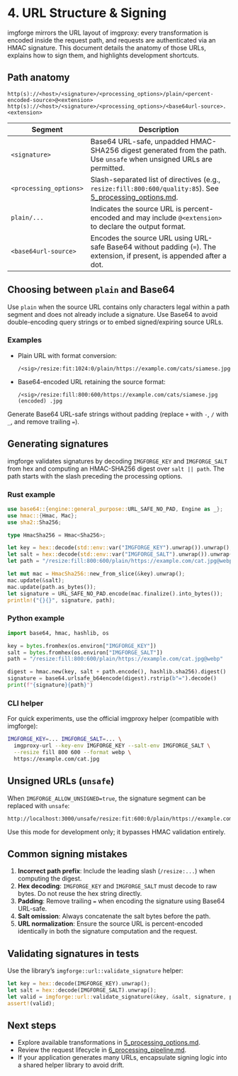 # 4. URL Structure & Signing

imgforge mirrors the URL layout of imgproxy: every transformation is encoded inside the request path, and requests are authenticated via an HMAC signature. This document details the anatomy of those URLs, explains how to sign them, and highlights development shortcuts.

## Path anatomy

```
http(s)://<host>/<signature>/<processing_options>/plain/<percent-encoded-source>@<extension>
http(s)://<host>/<signature>/<processing_options>/<base64url-source>.<extension>
```

| Segment | Description |
| --- | --- |
| `<signature>` | Base64 URL-safe, unpadded HMAC-SHA256 digest generated from the path. Use `unsafe` when unsigned URLs are permitted. |
| `<processing_options>` | Slash-separated list of directives (e.g., `resize:fill:800:600/quality:85`). See [5_processing_options.md](5_processing_options.md). |
| `plain/...` | Indicates the source URL is percent-encoded and may include `@<extension>` to declare the output format. |
| `<base64url-source>` | Encodes the source URL using URL-safe Base64 without padding (`=`). The extension, if present, is appended after a dot. |

## Choosing between `plain` and Base64

Use `plain` when the source URL contains only characters legal within a path segment and does not already include a signature. Use Base64 to avoid double-encoding query strings or to embed signed/expiring source URLs.

### Examples

- Plain URL with format conversion:
  ```
  /<sig>/resize:fit:1024:0/plain/https://example.com/cats/siamese.jpg@webp
  ```
- Base64-encoded URL retaining the source format:
  ```
  /<sig>/resize:fill:800:600/https://example.com/cats/siamese.jpg (encoded) .jpg
  ```

Generate Base64 URL-safe strings without padding (replace `+` with `-`, `/` with `_`, and remove trailing `=`).

## Generating signatures

imgforge validates signatures by decoding `IMGFORGE_KEY` and `IMGFORGE_SALT` from hex and computing an HMAC-SHA256 digest over `salt || path`. The path starts with the slash preceding the processing options.

### Rust example

```rust
use base64::{engine::general_purpose::URL_SAFE_NO_PAD, Engine as _};
use hmac::{Hmac, Mac};
use sha2::Sha256;

type HmacSha256 = Hmac<Sha256>;

let key = hex::decode(std::env::var("IMGFORGE_KEY").unwrap()).unwrap();
let salt = hex::decode(std::env::var("IMGFORGE_SALT").unwrap()).unwrap();
let path = "/resize:fill:800:600/plain/https://example.com/cat.jpg@webp";

let mut mac = HmacSha256::new_from_slice(&key).unwrap();
mac.update(&salt);
mac.update(path.as_bytes());
let signature = URL_SAFE_NO_PAD.encode(mac.finalize().into_bytes());
println!("{}{}", signature, path);
```

### Python example

```python
import base64, hmac, hashlib, os

key = bytes.fromhex(os.environ["IMGFORGE_KEY"])
salt = bytes.fromhex(os.environ["IMGFORGE_SALT"])
path = "/resize:fill:800:600/plain/https://example.com/cat.jpg@webp"

digest = hmac.new(key, salt + path.encode(), hashlib.sha256).digest()
signature = base64.urlsafe_b64encode(digest).rstrip(b"=").decode()
print(f"{signature}{path}")
```

### CLI helper

For quick experiments, use the official imgproxy helper (compatible with imgforge):

```bash
IMGFORGE_KEY=... IMGFORGE_SALT=... \
  imgproxy-url --key-env IMGFORGE_KEY --salt-env IMGFORGE_SALT \
  --resize fill 800 600 --format webp \
  https://example.com/cat.jpg
```

## Unsigned URLs (`unsafe`)

When `IMGFORGE_ALLOW_UNSIGNED=true`, the signature segment can be replaced with `unsafe`:

```
http://localhost:3000/unsafe/resize:fit:600:0/plain/https://example.com/dog.jpg
```

Use this mode for development only; it bypasses HMAC validation entirely.

## Common signing mistakes

1. **Incorrect path prefix**: Include the leading slash (`/resize:...`) when computing the digest.
2. **Hex decoding**: `IMGFORGE_KEY` and `IMGFORGE_SALT` must decode to raw bytes. Do not reuse the hex string directly.
3. **Padding**: Remove trailing `=` when encoding the signature using Base64 URL-safe.
4. **Salt omission**: Always concatenate the salt bytes before the path.
5. **URL normalization**: Ensure the source URL is percent-encoded identically in both the signature computation and the request.

## Validating signatures in tests

Use the library’s `imgforge::url::validate_signature` helper:

```rust
let key = hex::decode(IMGFORGE_KEY).unwrap();
let salt = hex::decode(IMGFORGE_SALT).unwrap();
let valid = imgforge::url::validate_signature(&key, &salt, signature, path);
assert!(valid);
```

## Next steps

- Explore available transformations in [5_processing_options.md](5_processing_options.md).
- Review the request lifecycle in [6_processing_pipeline.md](6_processing_pipeline.md).
- If your application generates many URLs, encapsulate signing logic into a shared helper library to avoid drift.
